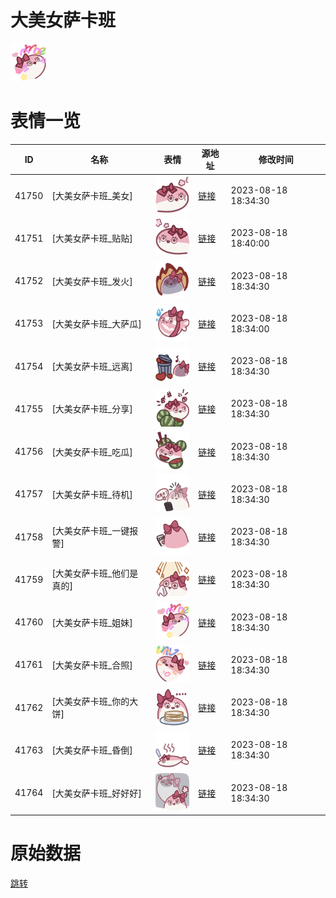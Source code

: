 # 大美女萨卡班

<img src="./cover.png" height="60" alt="cover" />

# 表情一览

|ID|名称|表情|源地址|修改时间|
|----|----|----|----|----|
|41750|[大美女萨卡班_美女]|<img src="./pic/041750_%5B大美女萨卡班_美女%5D.png" height="60" alt="美女"/>|[链接](https://i0.hdslb.com/bfs/garb/a2e67c0a579f8e40e8dfa73a577ecea6501e0db3.png)|2023-08-18 18:34:30|
|41751|[大美女萨卡班_贴贴]|<img src="./pic/041751_%5B大美女萨卡班_贴贴%5D.png" height="60" alt="贴贴"/>|[链接](https://i0.hdslb.com/bfs/garb/bde934ca04c5007f583d36c241347aeccb472e58.png)|2023-08-18 18:40:00|
|41752|[大美女萨卡班_发火]|<img src="./pic/041752_%5B大美女萨卡班_发火%5D.png" height="60" alt="发火"/>|[链接](https://i0.hdslb.com/bfs/garb/b4224a6be244fff256d98b8515d7b3214d671da0.png)|2023-08-18 18:34:30|
|41753|[大美女萨卡班_大萨瓜]|<img src="./pic/041753_%5B大美女萨卡班_大萨瓜%5D.png" height="60" alt="大萨瓜"/>|[链接](https://i0.hdslb.com/bfs/garb/c829a131d68ef847f16118ae44e8e7999eedd761.png)|2023-08-18 18:34:00|
|41754|[大美女萨卡班_远离]|<img src="./pic/041754_%5B大美女萨卡班_远离%5D.png" height="60" alt="远离"/>|[链接](https://i0.hdslb.com/bfs/garb/f4356e616cd8320d70380db2db00a2c195c83c4d.png)|2023-08-18 18:34:30|
|41755|[大美女萨卡班_分享]|<img src="./pic/041755_%5B大美女萨卡班_分享%5D.png" height="60" alt="分享"/>|[链接](https://i0.hdslb.com/bfs/garb/e177e60e9129d90440d9a1bc72de870b1a72adff.png)|2023-08-18 18:34:30|
|41756|[大美女萨卡班_吃瓜]|<img src="./pic/041756_%5B大美女萨卡班_吃瓜%5D.png" height="60" alt="吃瓜"/>|[链接](https://i0.hdslb.com/bfs/garb/d082d219d9637ab13515feeb77792bb498836ad1.png)|2023-08-18 18:34:30|
|41757|[大美女萨卡班_待机]|<img src="./pic/041757_%5B大美女萨卡班_待机%5D.png" height="60" alt="待机"/>|[链接](https://i0.hdslb.com/bfs/garb/48cd80d975d0c2d93d5b2a84fb7fce99bb28730e.png)|2023-08-18 18:34:30|
|41758|[大美女萨卡班_一键报警]|<img src="./pic/041758_%5B大美女萨卡班_一键报警%5D.png" height="60" alt="一键报警"/>|[链接](https://i0.hdslb.com/bfs/garb/b9c6104cd204ca844ce68255f8694160432beb23.png)|2023-08-18 18:34:30|
|41759|[大美女萨卡班_他们是真的]|<img src="./pic/041759_%5B大美女萨卡班_他们是真的%5D.png" height="60" alt="他们是真的"/>|[链接](https://i0.hdslb.com/bfs/garb/75985dad90994ae51ce775e72de3a1231a1f156e.png)|2023-08-18 18:34:30|
|41760|[大美女萨卡班_姐妹]|<img src="./pic/041760_%5B大美女萨卡班_姐妹%5D.png" height="60" alt="姐妹"/>|[链接](https://i0.hdslb.com/bfs/garb/b19a59e0079591f53ad5a42af1afb512ce29da87.png)|2023-08-18 18:34:30|
|41761|[大美女萨卡班_合照]|<img src="./pic/041761_%5B大美女萨卡班_合照%5D.png" height="60" alt="合照"/>|[链接](https://i0.hdslb.com/bfs/garb/9ea6829e5371fb9afe6bf2c0c6b0a57752943ad5.png)|2023-08-18 18:34:30|
|41762|[大美女萨卡班_你的大饼]|<img src="./pic/041762_%5B大美女萨卡班_你的大饼%5D.png" height="60" alt="你的大饼"/>|[链接](https://i0.hdslb.com/bfs/garb/75119ef14c63a6271bc2eb44f1b238857189047b.png)|2023-08-18 18:34:30|
|41763|[大美女萨卡班_昏倒]|<img src="./pic/041763_%5B大美女萨卡班_昏倒%5D.png" height="60" alt="昏倒"/>|[链接](https://i0.hdslb.com/bfs/garb/1c271df01e64e6df2375261ae9e72634532a343b.png)|2023-08-18 18:34:30|
|41764|[大美女萨卡班_好好好]|<img src="./pic/041764_%5B大美女萨卡班_好好好%5D.png" height="60" alt="好好好"/>|[链接](https://i0.hdslb.com/bfs/garb/9675f9c7dea77182873f511aa95aa660c9932bcb.png)|2023-08-18 18:34:30|

# 原始数据

[跳转](./raw.json)

